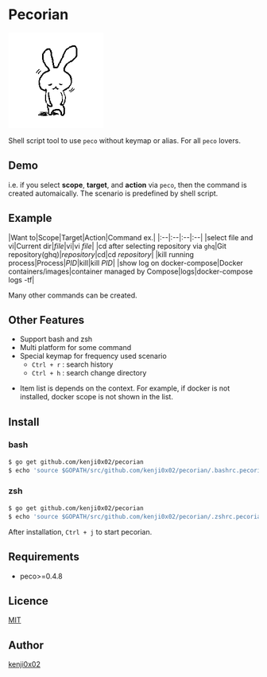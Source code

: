 # Pecorian

![Pecorian Logo](img/pecorian.png)

Shell script tool to use `peco` without keymap or alias.
For all `peco` lovers.

## Demo

i.e. if you select **scope**, **target**, and **action** via `peco`, then the command is created automaically. The scenario is predefined by shell script.

## Example

|Want to|Scope|Target|Action|Command ex.|
|:--|:--|:--|:--|
|select file and vi|Current dir|_file_|vi|vi _file_|
|cd after selecting repository via `ghq`|Git repository(ghq)|_repository_|cd|cd _repository_|
|kill running process|Process|_PID_|kill|kill _PID_|
|show log on docker-compose|Docker containers/images|container managed by Compose|logs|docker-compose logs -tf|

Many other commands can be created.

## Other Features

* Support bash and zsh
* Multi platform for some command
* Special keymap for frequency used scenario
    - `Ctrl + r` : search history
    - `Ctrl + h` : search change directory
- Item list is depends on the context. For example, if docker is not installed, docker scope is not shown in the list.

## Install

### bash

```bash
$ go get github.com/kenji0x02/pecorian
$ echo 'source $GOPATH/src/github.com/kenji0x02/pecorian/.bashrc.pecorian' >> ~/.bashrc
```

### zsh

```zsh
$ go get github.com/kenji0x02/pecorian
$ echo 'source $GOPATH/src/github.com/kenji0x02/pecorian/.zshrc.pecorian' >> ~/.zshrc
```

After installation, `Ctrl + j` to start pecorian.

## Requirements

- peco>=0.4.8

## Licence

[MIT](https://github.com/kenji0x02/pecorian/blob/master/LICENCE)

## Author

[kenji0x02](https://github.com/kenji0x02)
